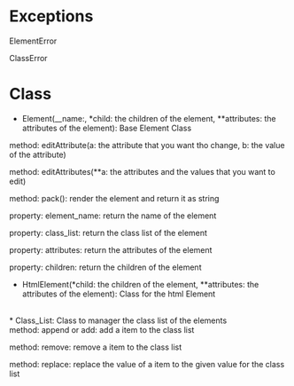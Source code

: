 # Exceptions

ElementError

ClassError

# Class

* Element(__name:, *child: the children of the element, **attributes: the attributes of the element): Base Element Class

method: editAttribute(a: the attribute that you want tho change, b: the value of the attribute)

method: editAttributes(**a: the attributes and the values that you want to edit)

method: pack(): render the element and return it as string

property: element_name: return the name of the element

property: class_list: return the class list of the element

property: attributes: return the attributes of the element

property: children: return the children of the element
<br>
* HtmlElement(*child: the children of the element, **attributes: the attributes of the element): Class for the html Element
<br>
* Class_List: Class to manager the class list of the elements
<br>
method: append or add: add a item to the class list

method: remove: remove a item to the class list

method: replace: replace the value of a item to the given value for the class list